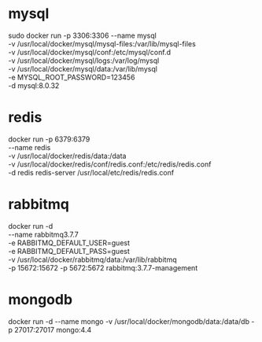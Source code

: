 # mysql

sudo docker run -p 3306:3306 --name mysql \
-v /usr/local/docker/mysql/mysql-files:/var/lib/mysql-files \
-v /usr/local/docker/mysql/conf:/etc/mysql/conf.d \
-v /usr/local/docker/mysql/logs:/var/log/mysql \
-v /usr/local/docker/mysql/data:/var/lib/mysql \
-e MYSQL_ROOT_PASSWORD=123456 \
-d mysql:8.0.32

# redis

docker run -p 6379:6379 \
--name redis \
-v /usr/local/docker/redis/data:/data \
-v /usr/local/docker/redis/conf/redis.conf:/etc/redis/redis.conf \
-d redis redis-server /usr/local/etc/redis/redis.conf

# rabbitmq

docker run -d \
--name rabbitmq3.7.7 \
-e RABBITMQ_DEFAULT_USER=guest \
-e RABBITMQ_DEFAULT_PASS=guest  \
-v /usr/local/docker/rabbitmq/data:/var/lib/rabbitmq   \
-p 15672:15672 -p 5672:5672 rabbitmq:3.7.7-management

# mongodb

docker run -d --name mongo -v /usr/local/docker/mongodb/data:/data/db -p 27017:27017 mongo:4.4

